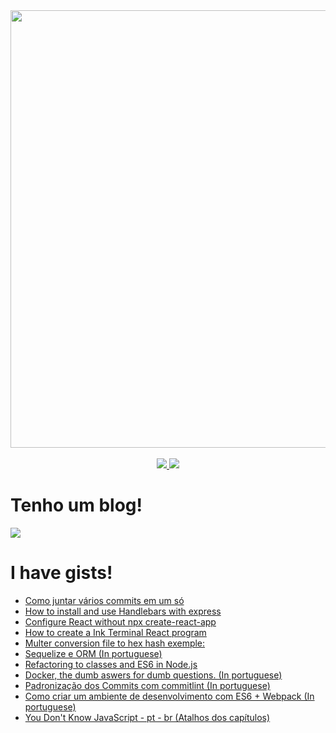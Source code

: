 <div  align="center">
  <a href="https://www.linkedin.com/in/nicolas-oliveira-mariano-81667992/"><img src="https://raw.githubusercontent.com/nicolas-oliveira/images/master/gists/cover.gif" width="700px"></img></a><br>
</div>
<br/>
<div align="center">
  <a href="mailto:nicolas.oliveira.ug@gmail.com">
      <img src="https://img.shields.io/badge/-nicolas.oliveira.ug@gmail.com-c14438?style=flat-square&logo=Gmail&logoColor=white&link=mailto:nicolas.oliveira.ug@gmail.com" ></img>
  </a>
  <a href="https://www.linkedin.com/in/nicolas-oliveira-mariano-81667992">
    <img src="https://img.shields.io/badge/-NicolasOliveira-blue?style=flat-square&logo=Linkedin&logoColor=white&link=https://www.linkedin.com/in/nicolas-oliveira-mariano-81667992" ></img>
  </a>
</div>

# Tenho um blog!

<a href="https://bruxo.hashnode.dev">
    <img src="https://img.shields.io/badge/-Clique%20aqui%20para%20acessar%20o%20blog-green?style=flat-square&link=https://bruxo.hashnode.dev" ></img>
  </a>
  
# I have gists!


- [Como juntar vários commits em um só](https://gist.github.com/nicolas-oliveira/77cf5ef0032b33af479e1c5cf0a48d59)
- [How to install and use Handlebars with express](https://gist.github.com/nicolas-oliveira/ecbacc4beb19ab53d5194ce60f453b26)
- [Configure React without npx create-react-app](https://gist.github.com/nicolas-oliveira/f789763e23a17d32c78ba4597e20b3c2)
- [How to create a Ink Terminal React program](https://gist.github.com/nicolas-oliveira/9161db4da0bd84f6314bcbe32b453504)
- [Multer conversion file to hex hash exemple:](https://gist.github.com/nicolas-oliveira/34656e0dd4b355c46b284c770ce33b01)
- [Sequelize e ORM (In portuguese)](https://gist.github.com/nicolas-oliveira/30cd17a4e5df2234da266bd7b260264a)
- [Refactoring to classes and ES6 in Node.js](https://gist.github.com/nicolas-oliveira/4fd24a64fb9d7832a7609ab76ebc4bb3)
- [Docker, the dumb aswers for dumb questions. (In portuguese)](https://gist.github.com/nicolas-oliveira/c8c8b658597e4a8bda75c6a629436436)
- [Padronização dos Commits com commitlint (In portuguese)](https://gist.github.com/nicolas-oliveira/b9db627eeb0364bc2b365c0314369e35)
- [Como criar um ambiente de desenvolvimento com ES6 + Webpack (In portuguese)](https://gist.github.com/nicolas-oliveira/195287638580064bff2facd54cc1147d)
- [You Don't Know JavaScript - pt - br (Atalhos dos capítulos)](https://gist.github.com/nicolas-oliveira/82c267bba6c745aaf0b8e841b9193f3a)
